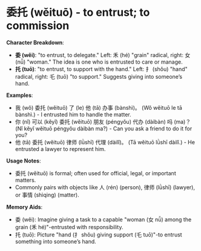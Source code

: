 # **委托 (wěituō) - to entrust; to commission**

**Character Breakdown**:  
- **委 (wěi)**: "to entrust, to delegate." Left: 禾 (hé) "grain" radical, right: 女 (nǚ) "woman." The idea is one who is entrusted to care or manage.  
- **托 (tuō)**: "to entrust, to support with the hand." Left: 扌 (shǒu) "hand" radical, right: 乇 (tuō) "to support." Suggests giving into someone’s hand.

**Examples**:  
- 我 (wǒ) 委托 (wěituō) 了 (le) 他 (tā) 办事 (bànshì)。 (Wǒ wěituō le tā bànshì.) - I entrusted him to handle the matter.  
- 你 (nǐ) 可以 (kěyǐ) 委托 (wěituō) 朋友 (péngyǒu) 代办 (dàibàn) 吗 (ma)？ (Nǐ kěyǐ wěituō péngyǒu dàibàn ma?) - Can you ask a friend to do it for you?  
- 他 (tā) 委托 (wěituō) 律师 (lǜshī) 代理 (dàilǐ)。 (Tā wěituō lǜshī dàilǐ.) - He entrusted a lawyer to represent him.

**Usage Notes**:  
- 委托 (wěituō) is formal; often used for official, legal, or important matters.  
- Commonly pairs with objects like 人 (rén) (person), 律师 (lǜshī) (lawyer), or 事情 (shìqing) (matter).

**Memory Aids**:  
- 委 (wěi): Imagine giving a task to a capable "woman (女 nǚ) among the grain (禾 hé)"-entrusted with responsibility.  
- 托 (tuō): Picture "hand (扌 shǒu) giving support (乇 tuō)"-to entrust something into someone’s hand.